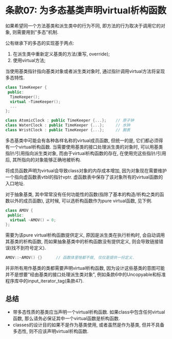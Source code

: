 # 条款07: 为多态基类声明virtual析构函数

如果希望同一个方法基类和派生类中的行为不同, 即方法的行为取决于调用它的对象, 则需要用到"多态"机制.

公有继承下的多态的实现基于两点:
1. 在派生类中重新定义基类的方法(重写, override);
2. 使用virtual方法;

当使用基类指针指向基类对象或者派生类对象时, 通过指针调用virtual方法将呈现多态特性.
```cpp
class TimeKeeper {
 public:
  TimeKeeper();
  virtual ~TimeKeeper();
  ...
};

class AtomicClock : public TimeKeeper {...};    // 原子钟
class WaterClock : public TimeKeeper {...};     // 水钟
class WristClock : public TimeKeeper {...};     // 腕表
```

多态基类中可能会有各种各样名称的virtual成员函数, 但统一的是, 它们都必须得有一个virtual析构函数. 当需要使用基类的接口处理派生类的对象时, 可以用基类指针/引用指向派生类对象, 而由于virtual析构函数的存在, 在使用完这些指针/引用后, 其所指向的对象能够正确地被析构.

将成员函数声明为virtual会导致class对象的内存成本增加, 因为对象现在需要维护一个指向虚函数表vtbl的指针vptr. 虚函数表中保存了该对象所有的virtual函数的入口地址.

对于抽象基类, 其中常常没有任何功能性的函数(指除了基本的构造/析构之类的函数以外的成员函数), 这时候, 可以选析构函数作为pure virtual函数, 见下例.
```cpp
class AMOV {
 public:
  virtual ~AMOV() = 0;
};
```
需要为该pure virtual析构函数提供定义, 原因是派生类在执行析构时, 会自动调用其基类的析构函数, 而如果抽象基类中的析构函数没有提供定义, 则会导致链接错误(找不到符号定义).
```cpp
AMOV::~AMOV() {}      // 函数体里啥都不做, 仅仅是提供一份定义.
```

并非所有用作基类的类都需要声明virtual析构函数, 因为设计这些基类的意图可能并不是想要"经由基类的接口处理派生类对象", 例如条款6中的Uncopyable和标准程序库中的input_iterator_tag(条款47).

## 总结

* 带多态性质的基类应当声明一个virtual析构函数. 如果class中包含任何virtual函数, 那么请务必保证其中一个virtual函数是析构函数.
* classes的设计目的如果不是作为基类使用, 或者虽然是作为基类, 但并不具备多态性, 则不应该声明virtual析构函数.